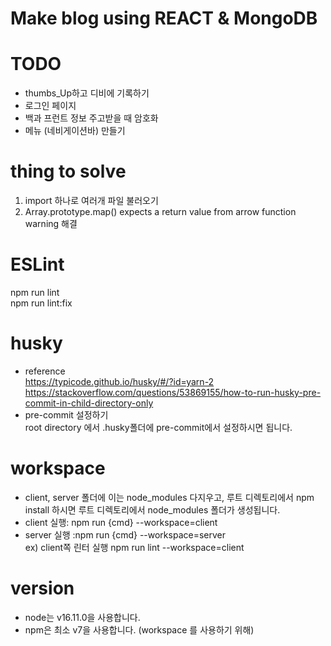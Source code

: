 # Make blog using REACT & MongoDB   

# TODO
- thumbs_Up하고 디비에 기록하기
- 로그인 페이지
- 백과 프런트 정보 주고받을 때 암호화
- 메뉴 (네비게이션바) 만들기

# thing to solve
1. import 하나로 여러개 파일 불러오기   
2. Array.prototype.map() expects a return value from arrow function warning 해결

# ESLint
npm run lint   
npm run lint:fix   

# husky 
- reference     
https://typicode.github.io/husky/#/?id=yarn-2     
https://stackoverflow.com/questions/53869155/how-to-run-husky-pre-commit-in-child-directory-only
- pre-commit 설정하기    
root directory 에서 .husky폴더에 pre-commit에서 설정하시면 됩니다.

# workspace
- client, server 폴더에 이는 node_modules 다지우고, 루트 디렉토리에서 npm install 하시면 루트 디렉토리에서 node_modules 폴더가 생성됩니다.     
- client 실행: npm run {cmd} --workspace=client    
- server 실행 :npm run {cmd} --workspace=server   
ex) client쪽 린터 실행 npm run lint --workspace=client 

# version
- node는 v16.11.0을 사용합니다.
- npm은 최소 v7을 사용합니다. (workspace 를 사용하기 위해)
